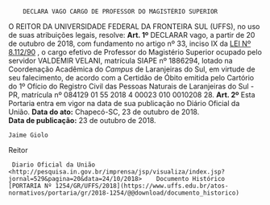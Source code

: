         DECLARA VAGO CARGO DE PROFESSOR DO MAGISTÉRIO SUPERIOR  

 O REITOR DA UNIVERSIDADE FEDERAL DA FRONTEIRA SUL (UFFS), no uso de suas atribuições legais, resolve:   **Art. 1º** DECLARAR vago, a partir de 20 de outubro de 2018, com fundamento no artigo nº 33, inciso IX da [LEI Nº 8.112/90](http://www.planalto.gov.br/ccivil_03/leis/l8112cons.htm)  , o cargo efetivo de Professor do Magistério Superior ocupado pelo servidor VALDEMIR VELANI, matrícula SIAPE nº 1886294, lotado na Coordenação Acadêmica do *Campus* de Laranjeiras do Sul, em virtude de seu falecimento, de acordo com a Certidão de Óbito emitida pelo Cartório do 1º Ofício do Registro Civil das Pessoas Naturais de Laranjeiras do Sul - PR, matrícula nº 084129 01 55 2018 4 00023 010 0010208 28.   **Art. 2º** Esta Portaria entra em vigor na data de sua publicação no Diário Oficial da União.      **Data do ato:** Chapecó-SC, 23 de outubro de 2018.   
 **Data de publicação:**  23 de outubro de 2018. 

    Jaime Giolo   
 Reitor 

     Diario Oficial da União <http://pesquisa.in.gov.br/imprensa/jsp/visualiza/index.jsp?jornal=529&pagina=20&data=24/10/2018>    Documento Histórico  [PORTARIA Nº 1254/GR/UFFS/2018](https://www.uffs.edu.br/atos-normativos/portaria/gr/2018-1254/@@download/documento_historico)     
      